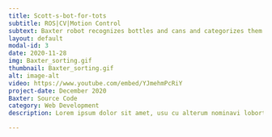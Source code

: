 ```yaml
---
title: Scott-s-bot-for-tots
subtitle: ROS|CV|Motion Control
subtext: Baxter robot recognizes bottles and cans and categorizes them into different bins
layout: default
modal-id: 3
date: 2020-11-28
img: Baxter_sorting.gif
thumbnail: Baxter_sorting.gif
alt: image-alt
video: https://www.youtube.com/embed/YJmehmPcRiY
project-date: December 2020
Baxter: Source Code
category: Web Development
description: Lorem ipsum dolor sit amet, usu cu alterum nominavi lobortis. At duo novum diceret. Tantas apeirian vix et, usu sanctus postulant inciderint ut, populo diceret necessitatibus in vim. Cu eum dicam feugiat noluisse.

---
```

